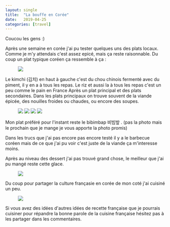 ```yaml
---
layout: single
title:  "La bouffe en Corée"
date:   2019-04-25
categories: [travel]
---
```


Coucou les gens :)

Après une semaine en corée j'ai pu tester quelques uns des plats locaux.
Comme je m'y attendais c'est assez epicé, mais ça reste raisonnable.
Du coup un plat typique coréen ça ressemble à ça :
<figure>
	<img src="/assets/images/bouffe/ClassicMeal.jpg">
</figure>

Le kimchi (김치) en haut à gauche c'est du chou chinois fermenté avec du piment, il y en a à tous les repas. 
Le riz et aussi la à tous les repas c'est un peu comme le pain en France
Après un plat principal et des plats secondaires.
Dans les plats principaux on trouve souvent de la viande épicée, des nouilles froides ou chaudes, ou encore des soupes.

<figure>
	<img src="/assets/images/bouffe/SpicyChiken.jpg">
	<img src="/assets/images/bouffe/bulgogi.jpg">
	<img src="/assets/images/bouffe/noodleSoup.jpg">
	<img src="/assets/images/bouffe/ramen.jpg">
</figure>

Mon plat préféré pour l'instant reste le bibimbap 비빔밮 .
(pas la photo mais le prochain que je mange je vous apporte la photo promis)

Dans les trucs que j'ai pas encore pas encore testé il y a le barbecue coréen mais de ce que j'ai pu voir c'est juste de la viande ça m'interesse moins.

Après au niveau des dessert j'ai pas trouvé grand chose, le meilleur que j'ai pu mangé reste cette glace.
<figure>
	<img src="/assets/images/bouffe/GreenIceCream.jpg">
</figure>

Du coup pour partager la culture françasie en corée de mon coté j'ai cuisiné un peu.
<figure>
	<img src="/assets/images/bouffe/crepes.jpg">
</figure>

Si vous avez des idées d'autres idées de recette française que je pourrais cuisiner pour répandre la bonne parole de la cuisine française hésitez pas à les partager dans les commentaires.
